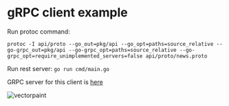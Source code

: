 # gRPC client example

Run protoc command:
```
protoc -I api/proto --go_out=pkg/api --go_opt=paths=source_relative --go-grpc_out=pkg/api --go-grpc_opt=paths=source_relative --go-grpc_opt=require_unimplemented_servers=false api/proto/news.proto
```

Run rest server:
`go run cmd/main.go`

GRPC server for this client is [here](https://github.com/KonstantinP85/grpc-server)

![vectorpaint](https://user-images.githubusercontent.com/74908254/145671185-1e42e3c6-940f-419d-9058-81a5e069ef0e.png)
